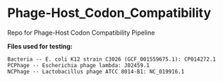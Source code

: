 # Phage-Host_Codon_Compatibility
Repo for Phage-Host Codon Compatibility Pipeline

**Files used for testing:**
    
    Bacteria -- E. coli K12 strain C3026 (GCF_001559675.1): CP014272.1
    PCPhage -- Escherichia phage lambda: J02459.1
    NCPhage -- Lactobacillus phage ATCC 8014-B1: NC_019916.1
